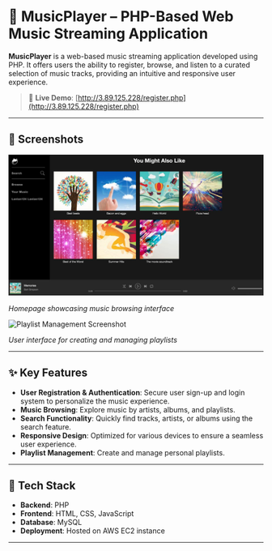 # 🎵 MusicPlayer – PHP-Based Web Music Streaming Application

**MusicPlayer** is a web-based music streaming application developed using PHP. It offers users the ability to register, browse, and listen to a curated selection of music tracks, providing an intuitive and responsive user experience.

> 🔗 **Live Demo**: [http://3.89.125.228/register.php](http://3.89.125.228/register.php)

---

## 📸 Screenshots

![Homepage Screenshot](./assets/images/phpscreen.jpg)

*Homepage showcasing music browsing interface*

![Playlist Management Screenshot](./assets/screenshots/playlist.png)

*User interface for creating and managing playlists*

---

## ✨ Key Features

- **User Registration & Authentication**: Secure user sign-up and login system to personalize the music experience.
- **Music Browsing**: Explore music by artists, albums, and playlists.
- **Search Functionality**: Quickly find tracks, artists, or albums using the search feature.
- **Responsive Design**: Optimized for various devices to ensure a seamless user experience.
- **Playlist Management**: Create and manage personal playlists.

---

## 🧰 Tech Stack

- **Backend**: PHP
- **Frontend**: HTML, CSS, JavaScript
- **Database**: MySQL
- **Deployment**: Hosted on AWS EC2 instance

---


